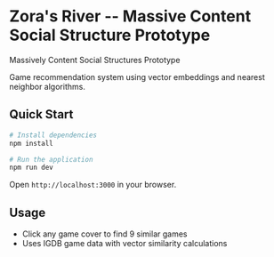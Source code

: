 # Zora's River -- Massive Content Social Structure Prototype
Massively Content Social Structures Prototype

Game recommendation system using vector embeddings and nearest neighbor algorithms.

## Quick Start

```bash
# Install dependencies
npm install

# Run the application
npm run dev
```

Open `http://localhost:3000` in your browser.

## Usage

- Click any game cover to find 9 similar games
- Uses IGDB game data with vector similarity calculations
